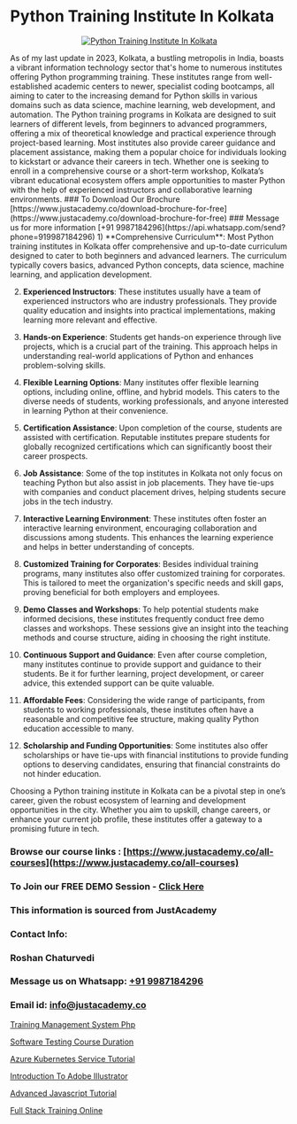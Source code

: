 # Python Training Institute In Kolkata

<p align="center">
  <a href="https://justacademy.co/course-detail/python-training">
    <img src="https://justacademy.co/storage2/course_image/1709713400_course_image.webp" alt="Python Training Institute In Kolkata">
  </a>
</p>
As of my last update in 2023, Kolkata, a bustling metropolis in India, boasts a vibrant information technology sector that's home to numerous institutes offering Python programming training. These institutes range from well-established academic centers to newer, specialist coding bootcamps, all aiming to cater to the increasing demand for Python skills in various domains such as data science, machine learning, web development, and automation. The Python training programs in Kolkata are designed to suit learners of different levels, from beginners to advanced programmers, offering a mix of theoretical knowledge and practical experience through project-based learning. Most institutes also provide career guidance and placement assistance, making them a popular choice for individuals looking to kickstart or advance their careers in tech. Whether one is seeking to enroll in a comprehensive course or a short-term workshop, Kolkata’s vibrant educational ecosystem offers ample opportunities to master Python with the help of experienced instructors and collaborative learning environments.
### To Download Our Brochure [https://www.justacademy.co/download-brochure-for-free](https://www.justacademy.co/download-brochure-for-free)
### Message us for more information [+91 9987184296](https://api.whatsapp.com/send?phone=919987184296)
1) **Comprehensive Curriculum**: Most Python training institutes in Kolkata offer comprehensive and up-to-date curriculum designed to cater to both beginners and advanced learners. The curriculum typically covers basics, advanced Python concepts, data science, machine learning, and application development.

2) **Experienced Instructors**: These institutes usually have a team of experienced instructors who are industry professionals. They provide quality education and insights into practical implementations, making learning more relevant and effective.

3) **Hands-on Experience**: Students get hands-on experience through live projects, which is a crucial part of the training. This approach helps in understanding real-world applications of Python and enhances problem-solving skills.

4) **Flexible Learning Options**: Many institutes offer flexible learning options, including online, offline, and hybrid models. This caters to the diverse needs of students, working professionals, and anyone interested in learning Python at their convenience.

5) **Certification Assistance**: Upon completion of the course, students are assisted with certification. Reputable institutes prepare students for globally recognized certifications which can significantly boost their career prospects.

6) **Job Assistance**: Some of the top institutes in Kolkata not only focus on teaching Python but also assist in job placements. They have tie-ups with companies and conduct placement drives, helping students secure jobs in the tech industry.

7) **Interactive Learning Environment**: These institutes often foster an interactive learning environment, encouraging collaboration and discussions among students. This enhances the learning experience and helps in better understanding of concepts.

8) **Customized Training for Corporates**: Besides individual training programs, many institutes also offer customized training for corporates. This is tailored to meet the organization's specific needs and skill gaps, proving beneficial for both employers and employees.

9) **Demo Classes and Workshops**: To help potential students make informed decisions, these institutes frequently conduct free demo classes and workshops. These sessions give an insight into the teaching methods and course structure, aiding in choosing the right institute.

10) **Continuous Support and Guidance**: Even after course completion, many institutes continue to provide support and guidance to their students. Be it for further learning, project development, or career advice, this extended support can be quite valuable.

11) **Affordable Fees**: Considering the wide range of participants, from students to working professionals, these institutes often have a reasonable and competitive fee structure, making quality Python education accessible to many.

12) **Scholarship and Funding Opportunities**: Some institutes also offer scholarships or have tie-ups with financial institutions to provide funding options to deserving candidates, ensuring that financial constraints do not hinder education.

Choosing a Python training institute in Kolkata can be a pivotal step in one’s career, given the robust ecosystem of learning and development opportunities in the city. Whether you aim to upskill, change careers, or enhance your current job profile, these institutes offer a gateway to a promising future in tech.

### Browse our course links : [https://www.justacademy.co/all-courses](https://www.justacademy.co/all-courses) 
### To Join our FREE DEMO Session - [Click Here](https://www.justacademy.co/register-for-course-demo)


### This information is sourced from JustAcademy
### Contact Info:
### Roshan Chaturvedi
### Message us on Whatsapp: [+91 9987184296](https://api.whatsapp.com/send?phone=919987184296)
### Email id: [info@justacademy.co](mailto:info@justacademy.co)
                
[Training Management System Php](https://www.linkedin.com/pulse/training-management-system-php-justacademy-mumbai-iozhc?trackingId=DxY1OC%2FR2yFkKXcHkwajvA%3D%3D&lipi=urn%3Ali%3Apage%3Ad_flagship3_showcase_admin%3BrO72kZqIQGOMCosqCkrMnA%3D%3D)

[Software Testing Course Duration](https://www.linkedin.com/pulse/software-testing-course-duration-justacademy-hyderabad-ujysc?trackingId=H9jRvwt3Mn7vqJVhhnc%2Bnw%3D%3D&lipi=urn%3Ali%3Apage%3Ad_flagship3_company_admin%3BTQqAo3EXQ4e%2F8vuh2btaXQ%3D%3D)

[Azure Kubernetes Service Tutorial](https://medium.com/@negishivu99/azure-kubernetes-service-tutorial-9c4b2f73670e)

[Introduction To Adobe Illustrator](https://medium.com/@roneet705/introduction-to-adobe-illustrator-6598b25d48dc)

[Advanced Javascript Tutorial](https://justacademyin.github.io/justacademy/advanced-javascript-tutorial)

[Full Stack Training Online](https://justacademyin.github.io/justacademy/full-stack-training-online)

